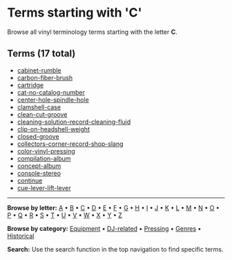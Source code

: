 # Terms starting with 'C'

Browse all vinyl terminology terms starting with the letter **C**.

## Terms (17 total)

- [cabinet-rumble](terms/c/cabinet-rumble/)
- [carbon-fiber-brush](terms/c/carbon-fiber-brush/)
- [cartridge](terms/c/cartridge/)
- [cat-no-catalog-number](terms/c/cat-no-catalog-number/)
- [center-hole-spindle-hole](terms/c/center-hole-spindle-hole/)
- [clamshell-case](terms/c/clamshell-case/)
- [clean-cut-groove](terms/c/clean-cut-groove/)
- [cleaning-solution-record-cleaning-fluid](terms/c/cleaning-solution-record-cleaning-fluid/)
- [clip-on-headshell-weight](terms/c/clip-on-headshell-weight/)
- [closed-groove](terms/c/closed-groove/)
- [collectors-corner-record-shop-slang](terms/c/collectors-corner-record-shop-slang/)
- [color-vinyl-pressing](terms/c/color-vinyl-pressing/)
- [compilation-album](terms/c/compilation-album/)
- [concept-album](terms/c/concept-album/)
- [console-stereo](terms/c/console-stereo/)
- [continue](terms/c/continue/)
- [cue-lever-lift-lever](terms/c/cue-lever-lift-lever/)


---

**Browse by letter:** [A](a.md) • [B](b.md) • [C](c.md) • [D](d.md) • [E](e.md) • [F](f.md) • [G](g.md) • [H](h.md) • [I](i.md) • [J](j.md) • [K](k.md) • [L](l.md) • [M](m.md) • [N](n.md) • [O](o.md) • [P](p.md) • [Q](q.md) • [R](r.md) • [S](s.md) • [T](t.md) • [U](u.md) • [V](v.md) • [W](w.md) • [X](x.md) • [Y](y.md) • [Z](z.md)

**Browse by category:** [Equipment](../tags/equipment.md) • [DJ-related](../tags/dj-related.md) • [Pressing](../tags/pressing.md) • [Genres](../tags/genres.md) • [Historical](../tags/historical.md)

**Search:** Use the search function in the top navigation to find specific terms.
